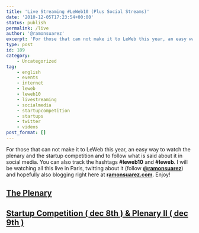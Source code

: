 ```yaml
---
title: 'Live Streaming #LeWeb10 (Plus Social Streams)'
date: '2010-12-05T17:23:54+00:00'
status: publish
permalink: /live
author: '@ramonsuarez'
excerpt: 'For those that can not make it to LeWeb this year, an easy way to watch the plenary and the startup competition and to follow what is said about it in social media. You can also track the hashtags #leweb10 and #leweb. I will be watching all this l...'
type: post
id: 189
category:
    - Uncategorized
tag:
    - english
    - events
    - internet
    - leweb
    - leweb10
    - livestreaming
    - socialmedia
    - startupcompetition
    - startups
    - twitter
    - videos
post_format: []
---
```

For those that can not make it to LeWeb this year, an easy way to watch the plenary and the startup competition and to follow what is said about it in social media. You can also track the hashtags **\#leweb10** and **\#leweb**. I will be watching all this live in Paris, twitting about it (follow **[@ramonsuarez](http://twitter.com/ramonsuarez "Ramon Suarez Twitter")**) and hopefully also blogging right here at **r[amonsuarez.com](http://ramonsuarez.com "Ramon Suarez Blog Internet Business Marketing")**. Enjoy!

[The Plenary](http://www.ustream.tv/leweb "#LeWeb10 streaming plenary")
-----------------------------------------------------------------------

[ Startup Competition ( dec 8th ) &amp; Plenary II ( dec 9th )](http://www.ustream.tv/lewebplenary2 "startup competition #leweb10 and Plenary streaming")
---------------------------------------------------------------------------------------------------------------------------------------------------------